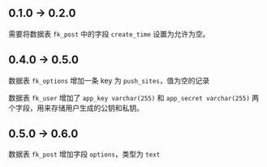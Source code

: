 ## 0.1.0 -> 0.2.0

需要将数据表 `fk_post` 中的字段 `create_time` 设置为允许为空。

## 0.4.0 -> 0.5.0

数据表 `fk_options` 增加一条 key 为 `push_sites`，值为空的记录

数据表 `fk_user` 增加了 `app_key varchar(255)` 和 `app_secret varchar(255)` 两个字段，用来存储用户生成的公钥和私钥。

## 0.5.0 -> 0.6.0

数据表 `fk_post` 增加字段 `options`，类型为 `text`